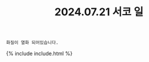 ﻿---
title: 2024.07.21 서코 일
categories: [2024, 행사, 코스프레]
comments: false
model: [
    "seoulcomic240721_minkerknight",
    "seoulcomic240721_Ggingnyang",
    "seoulcomic240721_RUHWA_COS",
    "seoulcomic240721_gimchan21267550",
    "seoulcomic240721_Absint_ro",
    "seoulcomic240721_GamerzOgirl",
    "seoulcomic240721_Ye_Jjyang__",
    "seoulcomic240721_dndpdpd51095",
    "seoulcomic240721_dbflvip2",
    "seoulcomic240721_Kae_0402",
    "seoulcomic240721_Reggit_0228",
    "seoulcomic240721__pinkmonsta_",
    "seoulcomic240721_haram973",
    "seoulcomic240721_itasha",
]
thumbnail: /assets/img/2024/07-21/압생트/PSX20240730221553.jpg
---

`화질이 열화 되어있습니다.`

{% include include.html %}

<!--
# 하린쟝 님 ]] 노리턴
# 6nu 님 ]] 노리턴
# 10. 모모리나 ]] 전달 X
# Jinjo 님 ]] 노리턴 ]] 군대라서 나중에
# 감민 님 ]] 노리턴
# 도리 ]] 노리턴
# 류뻔뻔 님 ]] 노리턴
# 린 님 ]] 노리턴
# 마요네즈 님 ]] 전달 X
# 미우뮤 님 ]] 전달 X
# 보니 님 ]] 노리턴
# 마냐 님 ]] 노리턴
# 사월 님 ]] 노리턴
# 새나 님 ]] 노리턴
# 송지혜 님 ]] 노리턴
# 승란&청 트윈 ]] 노리턴
# 청 ]] 노리턴
# 엠쩨 님 ]] 노리턴
# 유월 님 ]] 노리턴
# 키루 님 ]] 지하돌. 업로드 불가
-->
